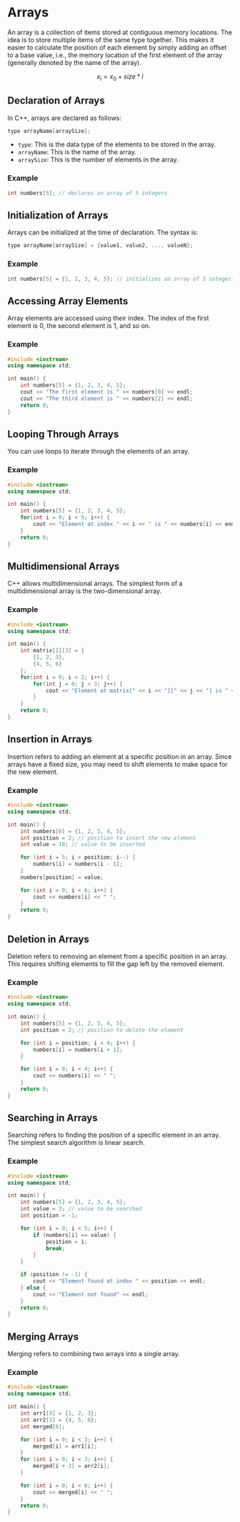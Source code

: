 # Arrays
An array is a collection of items stored at contiguous memory locations. The idea is to store multiple items of the same type together. This makes it easier to calculate the position of each element by simply adding an offset to a base value, i.e., the memory location of the first element of the array (generally denoted by the name of the array).

$$
    x_{i} =x_{0} + size * i
$$

## Declaration of Arrays

In C++, arrays are declared as follows:

```cpp
type arrayName[arraySize];
```

- `type`: This is the data type of the elements to be stored in the array.
- `arrayName`: This is the name of the array.
- `arraySize`: This is the number of elements in the array.

### Example

```cpp
int numbers[5]; // declares an array of 5 integers
```

## Initialization of Arrays

Arrays can be initialized at the time of declaration. The syntax is:

```cpp
type arrayName[arraySize] = {value1, value2, ..., valueN};
```

### Example

```cpp
int numbers[5] = {1, 2, 3, 4, 5}; // initializes an array of 5 integers
```

## Accessing Array Elements

Array elements are accessed using their index. The index of the first element is 0, the second element is 1, and so on.

### Example

```cpp
#include <iostream>
using namespace std;

int main() {
    int numbers[5] = {1, 2, 3, 4, 5};
    cout << "The first element is " << numbers[0] << endl;
    cout << "The third element is " << numbers[2] << endl;
    return 0;
}
```

## Looping Through Arrays

You can use loops to iterate through the elements of an array.

### Example

```cpp
#include <iostream>
using namespace std;

int main() {
    int numbers[5] = {1, 2, 3, 4, 5};
    for(int i = 0; i < 5; i++) {
        cout << "Element at index " << i << " is " << numbers[i] << endl;
    }
    return 0;
}
```

## Multidimensional Arrays

C++ allows multidimensional arrays. The simplest form of a multidimensional array is the two-dimensional array.

### Example

```cpp
#include <iostream>
using namespace std;

int main() {
    int matrix[2][3] = {
        {1, 2, 3},
        {4, 5, 6}
    };
    for(int i = 0; i < 2; i++) {
        for(int j = 0; j < 3; j++) {
            cout << "Element at matrix[" << i << "][" << j << "] is " << matrix[i][j] << endl;
        }
    }
    return 0;
}
```

## Insertion in Arrays

Insertion refers to adding an element at a specific position in an array. Since arrays have a fixed size, you may need to shift elements to make space for the new element.

### Example

```cpp
#include <iostream>
using namespace std;

int main() {
    int numbers[6] = {1, 2, 3, 4, 5};
    int position = 2; // position to insert the new element
    int value = 10; // value to be inserted

    for (int i = 5; i > position; i--) {
        numbers[i] = numbers[i - 1];
    }
    numbers[position] = value;

    for (int i = 0; i < 6; i++) {
        cout << numbers[i] << " ";
    }
    return 0;
}
```

## Deletion in Arrays

Deletion refers to removing an element from a specific position in an array. This requires shifting elements to fill the gap left by the removed element.

### Example

```cpp
#include <iostream>
using namespace std;

int main() {
    int numbers[5] = {1, 2, 3, 4, 5};
    int position = 2; // position to delete the element

    for (int i = position; i < 4; i++) {
        numbers[i] = numbers[i + 1];
    }

    for (int i = 0; i < 4; i++) {
        cout << numbers[i] << " ";
    }
    return 0;
}
```

## Searching in Arrays

Searching refers to finding the position of a specific element in an array. The simplest search algorithm is linear search.

### Example

```cpp
#include <iostream>
using namespace std;

int main() {
    int numbers[5] = {1, 2, 3, 4, 5};
    int value = 3; // value to be searched
    int position = -1;

    for (int i = 0; i < 5; i++) {
        if (numbers[i] == value) {
            position = i;
            break;
        }
    }

    if (position != -1) {
        cout << "Element found at index " << position << endl;
    } else {
        cout << "Element not found" << endl;
    }
    return 0;
}
```

## Merging Arrays

Merging refers to combining two arrays into a single array.

### Example

```cpp
#include <iostream>
using namespace std;

int main() {
    int arr1[3] = {1, 2, 3};
    int arr2[3] = {4, 5, 6};
    int merged[6];

    for (int i = 0; i < 3; i++) {
        merged[i] = arr1[i];
    }
    for (int i = 0; i < 3; i++) {
        merged[i + 3] = arr2[i];
    }

    for (int i = 0; i < 6; i++) {
        cout << merged[i] << " ";
    }
    return 0;
}
```
